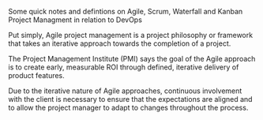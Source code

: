 Some quick notes and defintions on Agile, Scrum, Waterfall and Kanban Project Managment in relation to DevOps

Put simply, Agile project management is a project philosophy or framework that takes an iterative approach towards the completion of a project. 

The Project Management Institute (PMI) says the goal of the Agile approach is to create early, measurable ROI through defined, iterative delivery of product features. 

Due to the iterative nature of Agile approaches, continuous involvement with the client is necessary to ensure that the expectations are aligned and to allow the project manager to adapt to changes throughout the process. 
